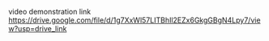 video demonstration link
https://drive.google.com/file/d/1g7XxWl57LITBhIl2EZx6GkgGBgN4Lpy7/view?usp=drive_link
